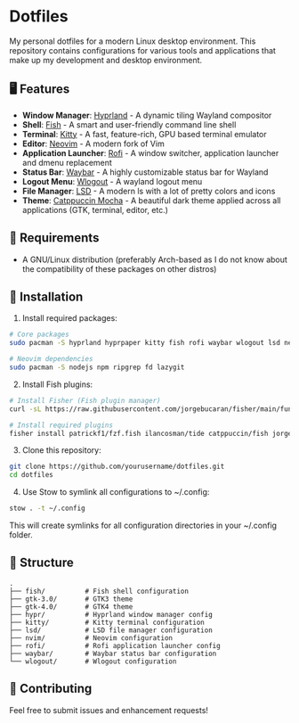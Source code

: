 # Dotfiles

My personal dotfiles for a modern Linux desktop environment. This repository contains configurations for various tools and applications that make up my development and desktop environment.

## 🖥️ Features

- **Window Manager**: [Hyprland](https://hyprland.org/) - A dynamic tiling Wayland compositor
- **Shell**: [Fish](https://fishshell.com/) - A smart and user-friendly command line shell
- **Terminal**: [Kitty](https://sw.kovidgoyal.net/kitty/) - A fast, feature-rich, GPU based terminal emulator
- **Editor**: [Neovim](https://neovim.io/) - A modern fork of Vim
- **Application Launcher**: [Rofi](https://github.com/davatorium/rofi) - A window switcher, application launcher and dmenu replacement
- **Status Bar**: [Waybar](https://github.com/Alexays/Waybar) - A highly customizable status bar for Wayland
- **Logout Menu**: [Wlogout](https://github.com/ArtsyMacaw/wlogout) - A wayland logout menu
- **File Manager**: [LSD](https://github.com/Peltoche/lsd) - A modern ls with a lot of pretty colors and icons
- **Theme**: [Catppuccin Mocha](https://github.com/catppuccin/catppuccin) - A beautiful dark theme applied across all applications (GTK, terminal, editor, etc.)

## 🔧 Requirements

- A GNU/Linux distribution (preferably Arch-based as I do not know about the compatibility of these packages on other distros)

## 🚀 Installation

1. Install required packages:
```bash
# Core packages
sudo pacman -S hyprland hyprpaper kitty fish rofi waybar wlogout lsd neovim stow nautilus nwg-look

# Neovim dependencies
sudo pacman -S nodejs npm ripgrep fd lazygit
```

2. Install Fish plugins:
```bash
# Install Fisher (Fish plugin manager)
curl -sL https://raw.githubusercontent.com/jorgebucaran/fisher/main/functions/fisher.fish | source

# Install required plugins
fisher install patrickf1/fzf.fish ilancosman/tide catppuccin/fish jorgebucaran/autopair.fish
```

3. Clone this repository:
```bash
git clone https://github.com/yourusername/dotfiles.git
cd dotfiles
```

4. Use Stow to symlink all configurations to ~/.config:
```bash
stow . -t ~/.config
```

This will create symlinks for all configuration directories in your ~/.config folder.

## 📁 Structure

```
.
├── fish/          # Fish shell configuration
├── gtk-3.0/       # GTK3 theme
├── gtk-4.0/       # GTK4 theme
├── hypr/          # Hyprland window manager config
├── kitty/         # Kitty terminal configuration
├── lsd/           # LSD file manager configuration
├── nvim/          # Neovim configuration
├── rofi/          # Rofi application launcher config
├── waybar/        # Waybar status bar configuration
└── wlogout/       # Wlogout configuration
```

## 🤝 Contributing

Feel free to submit issues and enhancement requests!
